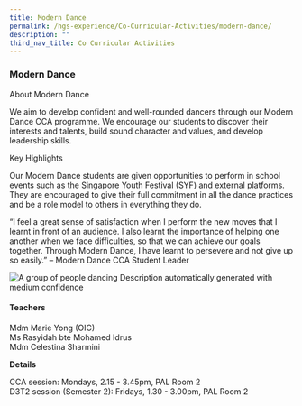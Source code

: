 ```yaml
---
title: Modern Dance
permalink: /hgs-experience/Co-Curricular-Activities/modern-dance/
description: ""
third_nav_title: Co Curricular Activities
---
```

### Modern Dance

About Modern Dance

We aim to develop confident and well-rounded dancers through our Modern Dance CCA programme. We encourage our students to discover their interests and talents, build sound character and values, and develop leadership skills.

Key Highlights

  

Our Modern Dance students are given opportunities to perform in school events such as the Singapore Youth Festival (SYF) and external platforms. They are encouraged to give their full commitment in all the dance practices and be a role model to others in everything they do.

“I feel a great sense of satisfaction when I perform the new moves that I learnt in front of an audience. I also learnt the importance of helping one another when we face difficulties, so that we can achieve our goals together. Through Modern Dance, I have learnt to persevere and not give up so easily.” – Modern Dance CCA Student Leader

![A group of people dancing
Description automatically generated with medium confidence](https://lh3.googleusercontent.com/_2j7RCx-BgVE6SOAm9Kbkc-ZITL6ZqC3DjXFwijtunNI4M8q1yfTTmZxuXIW55xUaabzkm0JU-jMRFcAggbfPSHVZOxiMGJXZlv1BtGIn2aQ0gfaVKTLGzZSUEWky-k8PJczUvoC_0FJ)

#### Teachers

Mdm Marie Yong (OIC)  
Ms Rasyidah bte Mohamed Idrus  
Mdm Celestina Sharmini

**Details**

CCA session: Mondays, 2.15 - 3.45pm, PAL Room 2  
D3T2 session (Semester 2): Fridays, 1.30 - 3.00pm, PAL Room 2